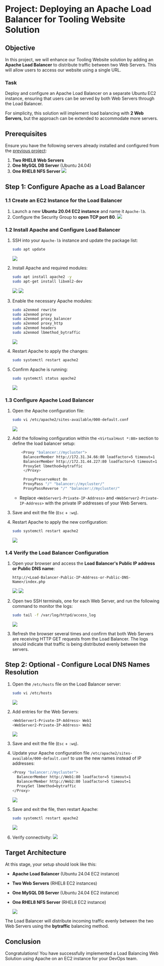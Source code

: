 # Project: Deploying an Apache Load Balancer for Tooling Website Solution

## Objective
In this project, we will enhance our Tooling Website solution by adding an **Apache Load Balancer** to distribute traffic between two Web Servers. This will allow users to access our website using a single URL.

### Task
Deploy and configure an Apache Load Balancer on a separate Ubuntu EC2 instance, ensuring that users can be served by both Web Servers through the Load Balancer.

For simplicity, this solution will implement load balancing with **2 Web Servers**, but the approach can be extended to accommodate more servers.

## Prerequisites
Ensure you have the following servers already installed and configured from the [previous project](https://github.com/yourtechie/DevOps-Tooling-Project):

1. **Two RHEL8 Web Servers**
2. **One MySQL DB Server** (Ubuntu 24.04)
3. **One RHEL8 NFS Server**
   ![](images/1.png)

## Step 1: Configure Apache as a Load Balancer

### 1.1 Create an EC2 Instance for the Load Balancer
1. Launch a new **Ubuntu 20.04 EC2 instance** and name it `Apache-lb`.
2. Configure the Security Group to **open TCP port 80**.
   ![](images/2.png)

### 1.2 Install Apache and Configure Load Balancer

1. SSH into your `Apache-lb` instance and update the package list:
   ```bash
   sudo apt update
   ```
   ![](images/3.png)

2. Install Apache and required modules:
   ```bash
   sudo apt install apache2 -y
   sudo apt-get install libxml2-dev
   ```
   ![](images/4.png)
   ![](images/5.png)

3. Enable the necessary Apache modules:
   ```bash
   sudo a2enmod rewrite
   sudo a2enmod proxy
   sudo a2enmod proxy_balancer
   sudo a2enmod proxy_http
   sudo a2enmod headers
   sudo a2enmod lbmethod_bytraffic
   ```
   ![](images/6.png)

4. Restart Apache to apply the changes:
   ```bash
   sudo systemctl restart apache2
   ```

5. Confirm Apache is running:
   ```bash
   sudo systemctl status apache2
   ```
   ![](images/7.png)

### 1.3 Configure Apache Load Balancer
1. Open the Apache configuration file:
   ```bash
   sudo vi /etc/apache2/sites-available/000-default.conf
   ```
   ![](images/8.png)

2. Add the following configuration within the `<VirtualHost *:80>` section to define the load balancer setup:

   ```bash
       <Proxy "balancer://mycluster">
        BalancerMember http://172.31.34.66:80 loadfactor=5 timeout=1
        BalancerMember http://172.31.44.227:80 loadfactor=5 timeout=1
        ProxySet lbmethod=bytraffic
        </Proxy>

        ProxyPreserveHost On
        ProxyPass "/" "balancer://mycluster/"
        ProxyPassReverse "/" "balancer://mycluster/"

   ```

   - Replace `<WebServer1-Private-IP-Address>` and `<WebServer2-Private-IP-Address>` with the private IP addresses of your Web Servers.

3. Save and exit the file (`Esc` + `:wq`).

4. Restart Apache to apply the new configuration:
   ```bash
   sudo systemctl restart apache2
   ```
   ![](images/8.png)

### 1.4 Verify the Load Balancer Configuration
1. Open your browser and access the **Load Balancer's Public IP address or Public DNS name**:

   ```
   http://<Load-Balancer-Public-IP-Address-or-Public-DNS-Name>/index.php
   ```
   ![](images/10.png)
   ![](images/9.png)

2. Open two SSH terminals, one for each Web Server, and run the following command to monitor the logs:

   ```bash
   sudo tail -f /var/log/httpd/access_log
   ```
   ![](images/11.png)

3. Refresh the browser several times and confirm that both Web Servers are receiving HTTP GET requests from the Load Balancer. The logs should indicate that traffic is being distributed evenly between the servers.

## Step 2: Optional - Configure Local DNS Names Resolution

1. Open the `/etc/hosts` file on the Load Balancer server:
   ```bash
   sudo vi /etc/hosts
   ```
   ![](images/14.png)

2. Add entries for the Web Servers:
   ```bash
   <WebServer1-Private-IP-Address> Web1
   <WebServer2-Private-IP-Address> Web2
   ```
   ![](images/12.png)

3. Save and exit the file (`Esc` + `:wq`).

4. Update your Apache configuration file `/etc/apache2/sites-available/000-default.conf` to use the new names instead of IP addresses:

   ```bash
   <Proxy "balancer://mycluster">
     BalancerMember http://Web1:80 loadfactor=5 timeout=1
     BalancerMember http://Web2:80 loadfactor=5 timeout=1
     ProxySet lbmethod=bytraffic
   </Proxy>
   ```
   ![](images/13.png)

5. Save and exit the file, then restart Apache:
   ```bash
   sudo systemctl restart apache2
   ```
   ![](images/14.png)

6. Verify connectivity:
   ![](images/9.png)



## Target Architecture
At this stage, your setup should look like this:
- **Apache Load Balancer** (Ubuntu 24.04 EC2 instance)
- **Two Web Servers** (RHEL8 EC2 instances)
- **One MySQL DB Server** (Ubuntu 24.04 EC2 instance)
- **One RHEL8 NFS Server**  (RHEL8 EC2 instance)

   ![](images/15.png)

The Load Balancer will distribute incoming traffic evenly between the two Web Servers using the **bytraffic** balancing method.

## Conclusion
Congratulations! You have successfully implemented a Load Balancing Web Solution using Apache on an EC2 instance for your DevOps team.



